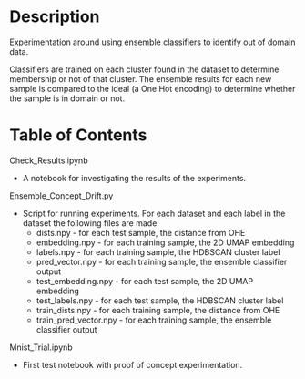 # Description  
Experimentation around using ensemble classifiers to identify out of domain data.  

Classifiers are trained on each cluster found in the dataset to determine membership or not of that cluster. The ensemble results for each new sample is compared to the ideal (a One Hot encoding) to determine whether the sample is in domain or not.  

# Table of Contents  
Check_Results.ipynb  
  * A notebook for investigating the results of the experiments.  

Ensemble_Concept_Drift.py  
  * Script for running experiments. For each dataset and each label in the dataset the following files are made:  
    * dists.npy - for each test sample, the distance from OHE  
    * embedding.npy - for each training sample, the 2D UMAP embedding  
    * labels.npy - for each training sample, the HDBSCAN cluster label  
    * pred_vector.npy - for each training sample, the ensemble classifier output  
    * test_embedding.npy - for each test sample, the 2D UMAP embedding  
    * test_labels.npy - for each test sample, the HDBSCAN cluster label  
    * train_dists.npy - for each training sample, the distance from OHE  
    * train_pred_vector.npy - for each training sample, the ensemble classifier output  
	
Mnist_Trial.ipynb  
  * First test notebook with proof of concept experimentation.  
